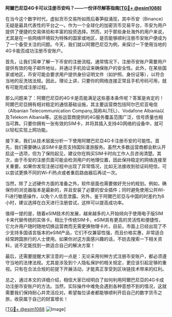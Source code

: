 **阿爾巴尼亞4G卡可以注册币安吗？——一份详尽解答指南[[TG💪+ @esim1088](https://t.me/s/esim1088)]**

在当今这个数字时代，虚拟货币交易所如雨后春笋般涌现，其中币安（Binance）无疑是最具代表性的平台之一。作为一个全球化的加密货币交易平台，币安为用户提供了便捷的交易体验和丰富的投资选择。然而，对于那些身处海外的用户来说，尤其是在一些网络环境较为特殊的国家或地区，是否能够顺利注册币安账户便成为了一个备受关注的问题。今天，我们就以阿爾巴尼亞为例，来探讨一下使用当地的4G卡能否成功注册币安账户。

首先，让我们简单了解一下币安的注册流程。通常情况下，注册币安账户需要用户提供有效的电子邮件地址，并通过手机验证来确保账户的安全性。此外，在某些国家或地区，币安可能会要求用户提供身份证明文件（如护照、身份证等），以符合当地的反洗钱法规。因此，理论上讲，只要你的网络连接正常且手机号码可用，就有可能完成注册过程。

那么问题来了：阿爾巴尼亞的4G卡是否能满足这些基本条件呢？答案是肯定的！阿爾巴尼亞拥有相对稳定的通信基础设施，其主要运营商包括阿尔巴尼亚电信（Albanian Telecommunication Company,简称ALTEL）、Vodafone Albania以及Telekom Albania等。这些运营商提供的4G服务覆盖范围广泛，信号质量也相当可靠。只要你拥有一张有效的SIM卡，并将其插入支持4G网络的设备中，就可以轻松实现上网功能。

接下来，我们从技术层面分析一下使用阿爾巴尼亞4G卡注册币安的可能性。首先，我们需要确认该SIM卡是否支持国际漫游服务。虽然大多数运营商都会默认开启这一选项，但为了保险起见，建议你在购买SIM卡时向工作人员咨询清楚。其次，由于币安的注册页面可能会检测用户的地理位置，因此保持稳定的网络连接至关重要。如果你发现注册过程中出现了异常情况，比如无法接收到验证码短信，可以尝试更换不同的Wi-Fi热点或者重启路由器后再试一次。

当然，除了上述硬件方面的准备之外，软件层面也需要做好充分的规划。例如，确保你的浏览器版本是最新的，并且安装了必要的安全插件；同时避免使用公共Wi-Fi进行敏感操作，以免个人信息泄露。另外，鉴于阿爾巴尼亞与中国的时差约为6小时，建议选择在白天进行注册尝试，这样可以提高成功率。

值得一提的是，随着eSIM技术的发展，越来越多的人开始倾向于使用电子版SIM卡来代替传统的实体卡。相比于传统SIM卡，eSIM具有更高的灵活性和便捷性，它允许用户随时随地切换运营商而无需更换物理卡片。目前，市面上已经出现了不少支持多国语言版本的eSIM产品，它们不仅兼容性强，而且价格实惠，非常适合经常跨国旅行的人士使用。如果你对这方面感兴趣的话，不妨去搜索一下相关资料，说不定能找到一款适合自己的解决方案！

最后，还需要提醒大家注意的一点是：无论采用何种方式注册币安账户，都必须遵守当地的法律法规。尤其是涉及到个人隐私保护的相关规定，更应该引起足够的重视。只有在合法合规的前提下开展活动，才能真正享受到区块链技术带来的红利。

总之，通过本文的详细介绍，相信大家已经明白了如何利用阿爾巴尼亞的4G卡成功注册币安账户的方法。当然，实际操作中难免会遇到各种意想不到的情况，这就需要我们保持耐心并灵活应对。希望每位读者都能够顺利开启自己的数字货币之旅，收获属于自己的财富增长！

[[TG💪+ @esim1088](https://t.me/s/esim1088) ![Image](https://i.postimg.cc/4NQfJmqS/Snipaste-2025-05-13-00-14-12.png)]